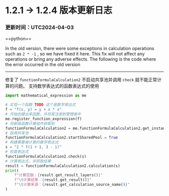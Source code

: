 # 1.2.1 -> 1.2.4 版本更新日志

### 更新时间：UTC2024-04-03

==python==

In the old version, there were some exceptions in calculation operations such as `2 * -1` , so we have fixed it here.
This fix will not affect any operations or bring any adverse effects. The following is the code where the error occurred
in the old version

----

修复了 `functionFormulaCalculation2` 不启动共享池并调用 `check` 就不能正常计算的问题。
支持数学表达式的函数表达式的使用

```python
import mathematical_expression as me

# 实现一个函数 TODO 这个是数学表达式
f = "f(x, y) = y + x * x"
# 开始创建出来函数，并将其注册到管理者中
me.register_function_expression(f)
# 将新版函数计算组件获取到
functionFormulaCalculation2 = me.functionFormulaCalculation2.get_instance("zhao")
# 启用共享池
functionFormulaCalculation2.startSharedPool = True
# 构建需要被计算的数学表达式
s = "2 * f(1 + 1, 3 - 1)"
# 检查表达式
functionFormulaCalculation2.check(s)
# 计算表达式，并获取结果
result = functionFormulaCalculation2.calculation(s)
print(
    f"计算层数：{result.get_result_layers()}"
    f"\t计算结果：{result.get_result()}"
    f"\t计算来源：{result.get_calculation_source_name()}"
)

```